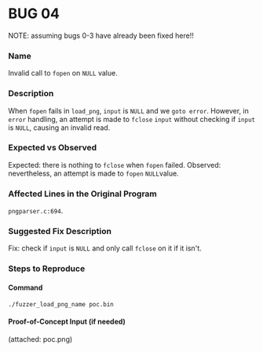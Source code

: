 
# BUG 04

NOTE: assuming bugs 0-3 have already been fixed here!!

### Name

Invalid call to `fopen` on `NULL` value.

### Description

When `fopen` fails in `load_png`, `input` is `NULL` and we `goto error`.
However, in `error` handling, an attempt is made to `fclose` `input` without checking if `input` is `NULL`, causing an invalid read.

### Expected vs Observed

Expected: there is nothing to `fclose` when `fopen` failed. Observed: nevertheless, an attempt is made to `fopen` `NULL`value.

### Affected Lines in the Original Program

`pngparser.c:694`.

### Suggested Fix Description

Fix: check if `input` is `NULL` and only call `fclose` on it if it isn't.

### Steps to Reproduce

#### Command

```
./fuzzer_load_png_name poc.bin
```

#### Proof-of-Concept Input (if needed)
(attached: poc.png)






